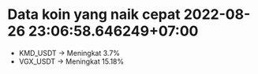 # Data koin yang naik cepat 2022-08-26 23:06:58.646249+07:00

* KMD_USDT -> Meningkat 3.7%
* VGX_USDT -> Meningkat 15.18%
